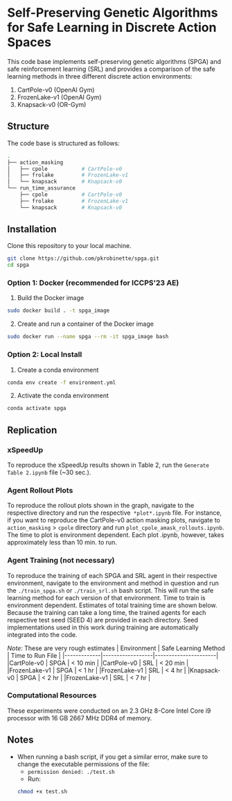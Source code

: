 # Self-Preserving Genetic Algorithms for Safe Learning in Discrete Action Spaces
This code base implements self-preserving genetic algorithms (SPGA) and safe reinforcement learning (SRL) and provides a comparison of the safe learning methods in three different discrete action environments:
1. CartPole-v0 (OpenAI Gym)
2. FrozenLake-v1 (OpenAI Gym)
3. Knapsack-v0 (OR-Gym)

## Structure
The code base is structured as follows:
```bash
.
├── action_masking
│   ├── cpole           # CartPole-v0
│   ├── frolake         # FrozenLake-v1
│   └── knapsack        # Knapsack-v0
└── run_time_assurance
    ├── cpole           # CartPole-v0
    ├── frolake         # FrozenLake-v1
    └── knapsack        # Knapsack-v0
 ```
    
## Installation
Clone this repository to your local machine.
```bash
git clone https://github.com/pkrobinette/spga.git
cd spga
```

### Option 1: Docker (recommended for ICCPS'23 AE)
1. Build the Docker image
```bash
sudo docker build . -t spga_image
```
2. Create and run a container of the Docker image
```bash
sudo docker run --name spga --rm -it spga_image bash
```

### Option 2: Local Install
1. Create a conda environment
```bash
conda env create -f environment.yml
```
2. Activate the conda environment
```bash
conda activate spga
```

## Replication
### xSpeedUp
To reproduce the xSpeedUp results shown in Table 2, run the `Generate Table 2.ipynb` file (~30 sec.).

### Agent Rollout Plots
To reproduce the rollout plots shown in the graph, navigate to the respective directory and run the respective` *plot*.ipynb` file. For instance, if you want to reproduce the CartPole-v0 action masking plots, navigate to `action_masking` > `cpole` directory and run `plot_cpole_amask_rollouts.ipynb`. The time to plot is environment dependent. Each plot .ipynb, however, takes approximately less than 10 min. to run.

### Agent Training (not necessary)
To reproduce the training of each SPGA and SRL agent in their respective environment, navigate to the environment and method in question and run the `./train_spga.sh` or `./train_srl.sh` bash script. This will run the safe learning method for each version of that environment. Time to train is environment dependent. Estimates of total training time are shown below. Because the training can take a long time, the trained agents for each respective test seed (SEED 4) are provided in each directory. Seed implementations used in this work during training are automatically integrated into the code.

*Note:* These are very rough estimates
| Environment | Safe Learning Method | Time to Run File |
|-------------|------------------|----------------------|
|CartPole-v0  | SPGA                 |    < 10 min       |
|CartPole-v0  | SRL                  |    < 20 min      |
|FrozenLake-v1  | SPGA                 |    < 1 hr      |
|FrozenLake-v1  | SRL                  |    <  4 hr      |
|Knapsack-v0  | SPGA                 |    < 2 hr       |
|FrozenLake-v1  | SRL                  |    <  7 hr      |

### Computational Resources
These experiments were conducted on an 2.3 GHz 8-Core Intel Core i9 processor with 16 GB 2667 MHz DDR4 of memory.

## Notes
- When running a bash script, if you get a similar error, make sure to change the executable permissions of the file:
    - ```permission denied: ./test.sh```
    - Run: 
    ```bash
    chmod +x test.sh
    ```
